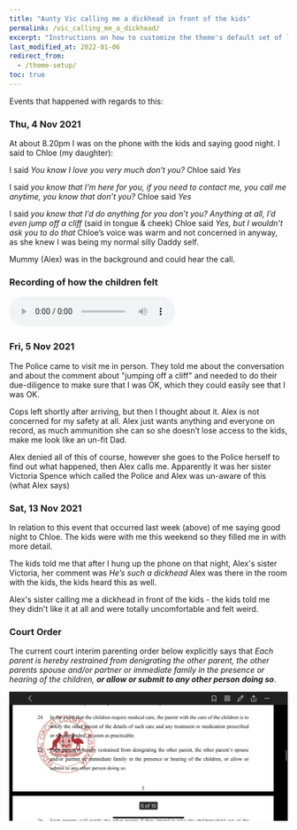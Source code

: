 ```yaml
---
title: "Aunty Vic calling me a dickhead in front of the kids"
permalink: /vic_calling_me_a_dickhead/
excerpt: "Instructions on how to customize the theme's default set of layouts, includes, and stylesheets when using the Ruby Gem version."
last_modified_at: 2022-01-06
redirect_from:
  - /theme-setup/
toc: true
---
```

Events that happened with regards to this:

### Thu, 4 Nov 2021

At about 8.20pm I was on the phone with the kids and saying good night. I said to Chloe (my daughter):

I said *You know I love you very much don’t you?* Chloe said *Yes* 
	 
I said *you know that I’m here for you, if you need to contact me, you call me anytime, you know that don’t you?* Chloe said *Yes*
	 
I said *you know that I’d do anything for you don’t you? Anything at all, I’d even jump off a cliff* (said in tongue & cheek) Chloe said *Yes, but I wouldn’t ask you to do that* Chloe’s voice was warm and not concerned in anyway, as she knew I was being my normal silly Daddy self. 
 
Mummy (Alex) was in the background and could hear the call.

### Recording of how the children felt

<audio src="../audio/Aunty_Vic_calling_me_a_dickhead.mp3" type="audio/mpeg" controls>
  I'm sorry. You're browser doesn't support HTML5 <code>audio</code>.
</audio>

### Fri, 5 Nov 2021

The Police came to visit me in person. They told me about the conversation and about the comment about "jumping off a cliff" and needed to do their due-diligence to make sure that I was OK, which they could easily see that I was OK. 

Cops left shortly after arriving, but then I thought about it. Alex is not concerned for my safety at all. Alex just wants anything and everyone on record, as much ammunition she can so she doesn’t lose access to the kids, make me look like an un-fit Dad. 
 
Alex denied all of this of course, however she goes to the Police herself to find out what happened, then Alex calls me. Apparently it was her sister Victoria Spence which called the Police and Alex was un-aware of this (what Alex says)

### Sat, 13 Nov 2021

In relation to this event that occurred last week (above) of me saying good night to Chloe. The kids were with me this weekend so they filled me in with more detail. 
 
The kids told me that after I hung up the phone on that night, Alex's sister Victoria, her comment was *He’s such a dickhead* Alex was there in the room with the kids, the kids heard this as well. 
 
Alex's sister calling me a dickhead in front of the kids - the kids told me they didn't like it at all and were totally uncomfortable and felt weird. 

### Court Order
The current court interim parenting order below explicitly says that *Each parent is hereby restrained from denigrating the other parent, the other parents spouse and/or partner or immediate family in the presence or hearing of the children, **or allow or submit to any other person doing so***.

![Interim parenting order, section 25](../blobs/courtorders/section_25.png)